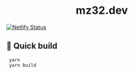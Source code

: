 
<h1 align="center">
  mz32.dev
</h1>

[![Netlify Status](https://api.netlify.com/api/v1/badges/6d243c39-fff6-4c54-8d0c-6bfeb6a55a15/deploy-status)](https://app.netlify.com/sites/mz32/deploys)

## 🚀 Quick build
 ```shell
  yarn 
  yarn build
  ```

